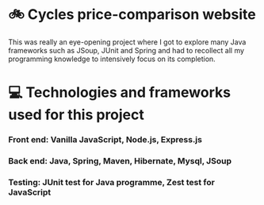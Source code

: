 # 🚲 Cycles price-comparison website 
This was really an eye-opening project where I got to explore many Java frameworks such as JSoup, JUnit and Spring and had to recollect all my programming knowledge to intensively focus on its completion.

# 💻 Technologies and frameworks used for this project

### Front end: Vanilla JavaScript, Node.js, Express.js

### Back end:  Java, Spring, Maven, Hibernate, Mysql, JSoup

### Testing: JUnit test for Java programme, Zest test for JavaScript
